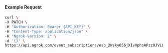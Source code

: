<!-- Code generated for API Clients. DO NOT EDIT. -->

#### Example Request

```bash
curl \
-X PATCH \
-H "Authorization: Bearer {API_KEY}" \
-H "Content-Type: application/json" \
-H "Ngrok-Version: 2" \
-d '{}' \
https://api.ngrok.com/event_subscriptions/esb_2Wzky656jXIvVphsAPzz0JViLJS/sources/ip_policy_updated.v0
```
